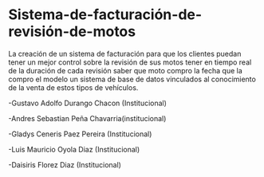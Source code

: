 # Sistema-de-facturación-de-revisión-de-motos
La creación de un sistema de facturación para que los clientes puedan tener un mejor control sobre la revisión de sus motos tener en tiempo real de la duración de cada revisión saber que moto compro la fecha que la compro el modelo un sistema de base de datos vinculados al conocimiento de la venta de estos tipos de vehículos. 

-Gustavo Adolfo Durango Chacon (Institucional)

-Andres Sebastian Peña Chavarria(institucional)

-Gladys Ceneris Paez Pereira (Institucional)

-Luis Mauricio Oyola Diaz (Institucional)

-Daisiris Florez Diaz (Institucional)
